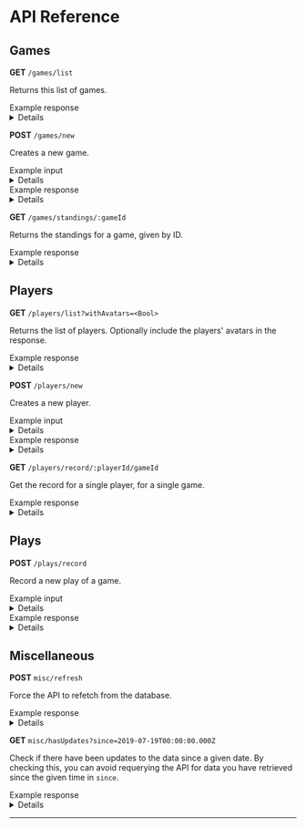 # API Reference

## Games

**GET** `/games/list`

Returns this list of games.

<summary>Example response</summary>
<details>

```
[
    {
        "id": 0,
        "name": "Hive",
        "hasScores": false,
        "image": "https://example.com/image/Hive.png"
    }
]
```

</details>

**POST** `/games/new`

Creates a new game.

<summary>Example input</summary>
<details>

```
{
    "name": "Patchwork",
    "hasScores": true
}
```

</details>

<summary>Example response</summary>
<details>

```
{
    "id": 1,
    "name": "Patchwork",
    "hasScores": true
}
```

</details>

**GET** `/games/standings/:gameId`

Returns the standings for a game, given by ID.

<summary>Example response</summary>
<details>

```
{
    "scoreStats": {
        "best": 41,
        "worst": -34,
        "average": 12,
        "gamesPlayed": 18
    },
    "records": {
        0: {
            "scoreStats": {
                "best": 41,
                "worst": -4,
                "average": 17,
                "gamesPlayed": 5
            },
            "lastPlayed": "2019-07-19T00:00:00.000Z",
            "overallRecord": {
                "wins": 4,
                "losses": 1,
                "ties": 0,
                "isBest": true
            },
            "record": {
                1: {
                    "wins" 4,
                    "losses": 1,
                    "ties": 0
                }
            }
        }
        1: {
            "scoreStats": {
                "best": 14,
                "worst": -34,
                "average": 5,
                "gamesPlayed": 5
            },
            "lastPlayed": "2019-07-19T00:00:00.000Z",
            "overallRecord": {
                "wins": 1,
                "losses": 4,
                "ties": 0,
                "isWorst": true
            },
            "record": {
                1: {
                    "wins" 1,
                    "losses": 4,
                    "ties": 0
                }
            }
        }
    }
}
```

</details>

## Players

**GET** `/players/list?withAvatars=<Bool>`

Returns the list of players. Optionally include the players' avatars in the response.

<summary>Example response</summary>
<details>

```
[
    {
        "id": 0,
        "displayName": "Joseph Roque",
        "username": "josephroquedev",
        "avatar": "https://example.com/image/JosephRoque.png"
    }
]
```

</details>

**POST** `/players/new`

Creates a new player.

<summary>Example input</summary>
<details>

```
{
    "name": "Joseph Roque",
    "username": "josephroquedev"
}
```

</details>

<summary>Example response</summary>
<details>

```
{
    "id": 1,
    "displayName": "Joseph Roque",
    "username": "josephroquedev"
}
```

</details>

**GET** `/players/record/:playerId/gameId`

Get the record for a single player, for a single game.

<summary>Example response</summary>
<details>

```
{
    "scoreStats": {
        "best": 41,
        "worst": -4,
        "average": 17,
        "gamesPlayed": 5
    },
    "lastPlayed": "2019-07-19T00:00:00.000Z",
    "overallRecord": {
        "wins": 4,
        "losses": 1,
        "ties": 0,
        "isBest": true
    },
    "record": {
        1: {
            "wins" 4,
            "losses": 1,
            "ties": 0
        }
    }
}
```

</details>

## Plays

**POST** `/plays/record`

Record a new play of a game.

<summary>Example input</summary>
<details>

```
{
    "players": [0,1],
    "winners": [0],
    "scores": [25,33],
    "game": 0
}
```

</details>

<summary>Example response</summary>
<details>

```
{
    "id": 1,
    "players": [0,1],
    "winners": [0],
    "scores": [25,33],
    "game": 0,
    "playedOn": "2019-07-19T00:00:00.000Z"
}
```

</details>

## Miscellaneous

**POST** `misc/refresh`

Force the API to refetch from the database.

<summary>Example response</summary>
<details>

200 OK

</details>

**GET** `misc/hasUpdates?since=2019-07-19T00:00:00.000Z`

Check if there have been updates to the data since a given date. By checking this, you can avoid requerying the API for data you have retrieved since the given time in `since`.

<summary>Example response</summary>
<details>

```
{
    "hasUpdates": true
}
```

</details>

---